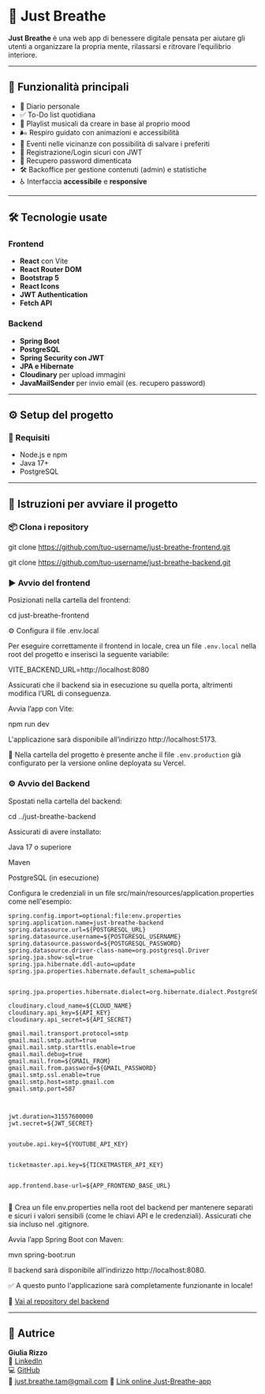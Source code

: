 # 🌿 Just Breathe

**Just Breathe** è una web app di benessere digitale pensata per aiutare gli utenti a organizzare la propria mente, rilassarsi e ritrovare l’equilibrio interiore.

---

## 🚀 Funzionalità principali

- 📝 Diario personale
- ✅ To-Do list quotidiana
- 🎵 Playlist musicali da creare in base al proprio mood
- 🌬️ Respiro guidato con animazioni e accessibilità
- 📅 Eventi nelle vicinanze con possibilità di salvare i preferiti
- 🔐 Registrazione/Login sicuri con JWT
- 🔐 Recupero password dimenticata
- 🛠️ Backoffice per gestione contenuti (admin) e statistiche
- ♿ Interfaccia **accessibile** e **responsive**

---

## 🛠️ Tecnologie usate

### Frontend

- **React** con Vite
- **React Router DOM**
- **Bootstrap 5**
- **React Icons**
- **JWT Authentication**
- **Fetch API**

### Backend

- **Spring Boot**
- **PostgreSQL**
- **Spring Security con JWT**
- **JPA e Hibernate**
- **Cloudinary** per upload immagini
- **JavaMailSender** per invio email (es. recupero password)

---

## ⚙️ Setup del progetto

### 🔧 Requisiti

- Node.js e npm
- Java 17+
- PostgreSQL

---

## 🧭 Istruzioni per avviare il progetto

### 📦 Clona i repository

git clone https://github.com/tuo-username/just-breathe-frontend.git

git clone https://github.com/tuo-username/just-breathe-backend.git

### ▶️ Avvio del frontend

Posizionati nella cartella del frontend:

cd just-breathe-frontend

⚙️ Configura il file .env.local

Per eseguire correttamente il frontend in locale, crea un file `.env.local` nella root del progetto e inserisci la seguente variabile:

VITE_BACKEND_URL=http://localhost:8080

Assicurati che il backend sia in esecuzione su quella porta, altrimenti modifica l’URL di conseguenza.

Avvia l’app con Vite:

npm run dev

L'applicazione sarà disponibile all’indirizzo http://localhost:5173.

📁 Nella cartella del progetto è presente anche il file `.env.production` già configurato per la versione online deployata su Vercel.

### ⚙️ Avvio del Backend

Spostati nella cartella del backend:

cd ../just-breathe-backend

Assicurati di avere installato:

Java 17 o superiore

Maven

PostgreSQL (in esecuzione)

Configura le credenziali in un file src/main/resources/application.properties come nell'esempio:

```
spring.config.import=optional:file:env.properties
spring.application.name=just-breathe-backend
spring.datasource.url=${POSTGRESQL_URL}
spring.datasource.username=${POSTGRESQL_USERNAME}
spring.datasource.password=${POSTGRESQL_PASSWORD}
spring.datasource.driver-class-name=org.postgresql.Driver
spring.jpa.show-sql=true
spring.jpa.hibernate.ddl-auto=update
spring.jpa.properties.hibernate.default_schema=public


spring.jpa.properties.hibernate.dialect=org.hibernate.dialect.PostgreSQLDialect

cloudinary.cloud_name=${CLOUD_NAME}
cloudinary.api_key=${API_KEY}
cloudinary.api_secret=${API_SECRET}

gmail.mail.transport.protocol=smtp
gmail.mail.smtp.auth=true
gmail.mail.smtp.starttls.enable=true
gmail.mail.debug=true
gmail.mail.from=${GMAIL_FROM}
gmail.mail.from.password=${GMAIL_PASSWORD}
gmail.smtp.ssl.enable=true
gmail.smtp.host=smtp.gmail.com
gmail.smtp.port=587



jwt.duration=31557600000
jwt.secret=${JWT_SECRET}


youtube.api.key=${YOUTUBE_API_KEY}


ticketmaster.api.key=${TICKETMASTER_API_KEY}


app.frontend.base-url=${APP_FRONTEND_BASE_URL}


```

🔐 Crea un file env.properties nella root del backend per mantenere separati e sicuri i valori sensibili (come le chiavi API e le credenziali). Assicurati che sia incluso nel .gitignore.

Avvia l’app Spring Boot con Maven:

mvn spring-boot:run

Il backend sarà disponibile all’indirizzo http://localhost:8080.

✅ A questo punto l'applicazione sarà completamente funzionante in locale!

🔗 [Vai al repository del backend](https://github.com/giulia-r01/just-breathe-backend)

---

## 👤 Autrice

**Giulia Rizzo**  
🔗 [LinkedIn](https://www.linkedin.com/in/giulia-rizzo-4782bb102/)  
💻 [GitHub](https://github.com/giulia-r01)  
📧 [just.breathe.tam@gmail.com](mailto:just.breathe.tam@gmail.com?subject=Richiesta%20di%20assistenza)
🔗 [Link online Just-Breathe-app](https://just-breathe.vercel.app/)
